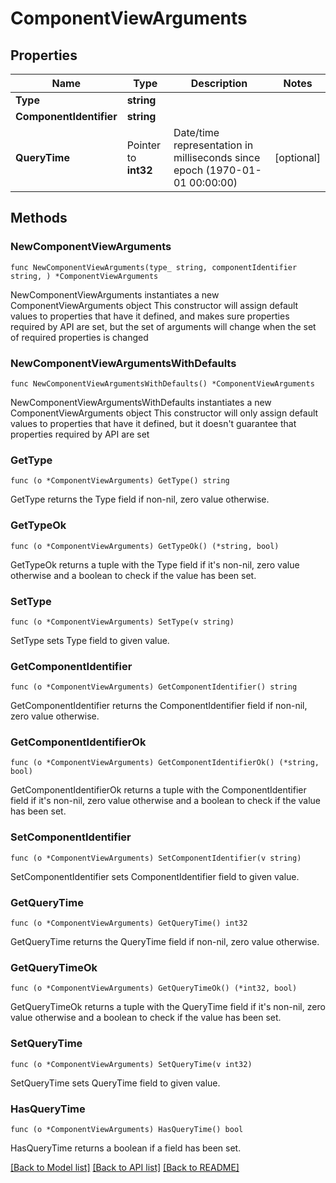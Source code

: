 # ComponentViewArguments

## Properties

Name | Type | Description | Notes
------------ | ------------- | ------------- | -------------
**Type** | **string** |  | 
**ComponentIdentifier** | **string** |  | 
**QueryTime** | Pointer to **int32** | Date/time representation in milliseconds since epoch (1970-01-01 00:00:00) | [optional] 

## Methods

### NewComponentViewArguments

`func NewComponentViewArguments(type_ string, componentIdentifier string, ) *ComponentViewArguments`

NewComponentViewArguments instantiates a new ComponentViewArguments object
This constructor will assign default values to properties that have it defined,
and makes sure properties required by API are set, but the set of arguments
will change when the set of required properties is changed

### NewComponentViewArgumentsWithDefaults

`func NewComponentViewArgumentsWithDefaults() *ComponentViewArguments`

NewComponentViewArgumentsWithDefaults instantiates a new ComponentViewArguments object
This constructor will only assign default values to properties that have it defined,
but it doesn't guarantee that properties required by API are set

### GetType

`func (o *ComponentViewArguments) GetType() string`

GetType returns the Type field if non-nil, zero value otherwise.

### GetTypeOk

`func (o *ComponentViewArguments) GetTypeOk() (*string, bool)`

GetTypeOk returns a tuple with the Type field if it's non-nil, zero value otherwise
and a boolean to check if the value has been set.

### SetType

`func (o *ComponentViewArguments) SetType(v string)`

SetType sets Type field to given value.


### GetComponentIdentifier

`func (o *ComponentViewArguments) GetComponentIdentifier() string`

GetComponentIdentifier returns the ComponentIdentifier field if non-nil, zero value otherwise.

### GetComponentIdentifierOk

`func (o *ComponentViewArguments) GetComponentIdentifierOk() (*string, bool)`

GetComponentIdentifierOk returns a tuple with the ComponentIdentifier field if it's non-nil, zero value otherwise
and a boolean to check if the value has been set.

### SetComponentIdentifier

`func (o *ComponentViewArguments) SetComponentIdentifier(v string)`

SetComponentIdentifier sets ComponentIdentifier field to given value.


### GetQueryTime

`func (o *ComponentViewArguments) GetQueryTime() int32`

GetQueryTime returns the QueryTime field if non-nil, zero value otherwise.

### GetQueryTimeOk

`func (o *ComponentViewArguments) GetQueryTimeOk() (*int32, bool)`

GetQueryTimeOk returns a tuple with the QueryTime field if it's non-nil, zero value otherwise
and a boolean to check if the value has been set.

### SetQueryTime

`func (o *ComponentViewArguments) SetQueryTime(v int32)`

SetQueryTime sets QueryTime field to given value.

### HasQueryTime

`func (o *ComponentViewArguments) HasQueryTime() bool`

HasQueryTime returns a boolean if a field has been set.


[[Back to Model list]](../README.md#documentation-for-models) [[Back to API list]](../README.md#documentation-for-api-endpoints) [[Back to README]](../README.md)


